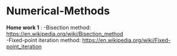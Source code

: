 # Numerical-Methods

**Home work 1** : 
  -Bisection method: https://en.wikipedia.org/wiki/Bisection_method<br/>
  -Fixed-point iteration method: https://en.wikipedia.org/wiki/Fixed-point_iteration
